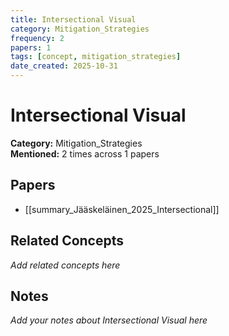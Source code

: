 ```yaml
---
title: Intersectional Visual
category: Mitigation_Strategies
frequency: 2
papers: 1
tags: [concept, mitigation_strategies]
date_created: 2025-10-31
---
```


# Intersectional Visual

**Category:** Mitigation_Strategies  
**Mentioned:** 2 times across 1 papers

## Papers

- [[summary_Jääskeläinen_2025_Intersectional]]

## Related Concepts

*Add related concepts here*

## Notes

*Add your notes about Intersectional Visual here*

